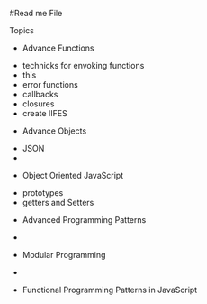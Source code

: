 #Read me File

Topics

* Advance Functions 
- technicks for envoking functions
- this
- error functions
- callbacks
- closures
- create IIFES

* Advance Objects
- JSON
- 

* Object Oriented JavaScript
- prototypes
- getters and Setters

* Advanced Programming Patterns
- 

* Modular Programming
- 

* Functional Programming Patterns in JavaScript